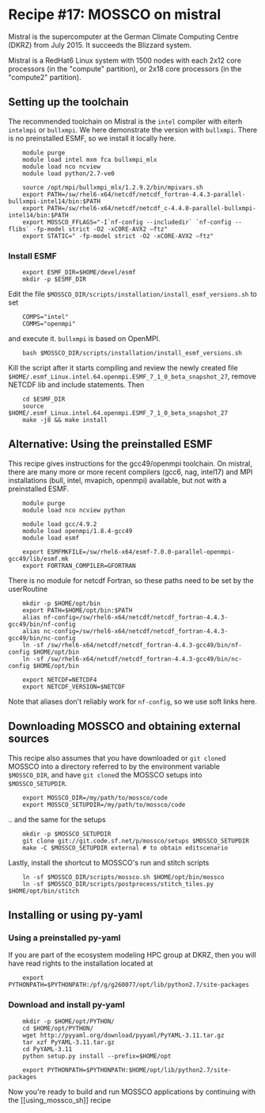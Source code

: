 # Recipe #17: MOSSCO on mistral

Mistral is the supercomputer at the German Climate Computing Centre (DKRZ) from July 2015.  It succeeds the Blizzard system.

Mistral is a RedHat6 Linux system with 1500 nodes with each 2x12 core processors (in the "compute" partition), or 2x18 core processors (in the "compute2" partition).

## Setting up the toolchain

The recommended toolchain on Mistral is the `intel` compiler with eiterh `intelmpi` or `bullxmpi`.  We here demonstrate the version with `bullxmpi`.  There is no preinstalled ESMF, so we install it locally here.

        module purge
        module load intel mxm fca bullxmpi_mlx
        module load nco ncview
        module load python/2.7-ve0

        source /opt/mpi/bullxmpi_mlx/1.2.9.2/bin/mpivars.sh
        export PATH=/sw/rhel6-x64/netcdf/netcdf_fortran-4.4.3-parallel-bullxmpi-intel14/bin:$PATH
        export PATH=/sw/rhel6-x64/netcdf/netcdf_c-4.4.0-parallel-bullxmpi-intel14/bin:$PATH
        export MOSSCO_FFLAGS="-I`nf-config --includedir` `nf-config --flibs` -fp-model strict -O2 -xCORE-AVX2 –ftz"
        export STATIC=" -fp-model strict -O2 -xCORE-AVX2 –ftz"

### Install ESMF

        export ESMF_DIR=$HOME/devel/esmf
        mkdir -p $ESMF_DIR

Edit the file `$MOSSCO_DIR/scripts/installation/install_esmf_versions.sh` to set

        COMPS="intel"
        COMMS="openmpi"

and execute it.  `bullxmpi` is based on OpenMPI.

        bash $MOSSCO_DIR/scripts/installation/install_esmf_versions.sh

Kill the script after it starts compiling and review the newly created file `$HOME/.esmf_Linux.intel.64.openmpi.ESMF_7_1_0_beta_snapshot_27`, remove NETCDF lib and include statements.  Then

        cd $ESMF_DIR
        source $HOME/.esmf_Linux.intel.64.openmpi.ESMF_7_1_0_beta_snapshot_27
        make -j8 && make install

## Alternative: Using the preinstalled ESMF

This recipe gives instructions for the gcc49/openmpi toolchain.  On mistral, there are many more or more recent compilers (gcc6, nag, intel17) and MPI installations (bull, intel, mvapich, openmpi) available, but not with a preinstalled ESMF. 

        module purge
        module load nco ncview python

        module load gcc/4.9.2
        module load openmpi/1.8.4-gcc49
        module load esmf

        export ESMFMKFILE=/sw/rhel6-x64/esmf-7.0.0-parallel-openmpi-gcc49/lib/esmf.mk
        export FORTRAN_COMPILER=GFORTRAN

There is no module for netcdf Fortran, so these paths need to be set by the userRoutine

        mkdir -p $HOME/opt/bin
        export PATH=$HOME/opt/bin:$PATH
        alias nf-config=/sw/rhel6-x64/netcdf/netcdf_fortran-4.4.3-gcc49/bin/nf-config
        alias nc-config=/sw/rhel6-x64/netcdf/netcdf_fortran-4.4.3-gcc49/bin/nc-config
        ln -sf /sw/rhel6-x64/netcdf/netcdf_fortran-4.4.3-gcc49/bin/nf-config $HOME/opt/bin
        ln -sf /sw/rhel6-x64/netcdf/netcdf_fortran-4.4.3-gcc49/bin/nc-config $HOME/opt/bin

        export NETCDF=NETCDF4
        export NETCDF_VERSION=$NETCDF

Note that aliases don't reliably work  for `nf-config`, so we use soft links here.

## Downloading MOSSCO and obtaining external sources

This recipe also assumes that you have downloaded or `git clone`d MOSSCO into a directory referred to by the environment variable `$MOSSCO_DIR`, and have `git clone`d the MOSSCO setups into `$MOSSCO_SETUPDIR`.

        export MOSSCO_DIR=/my/path/to/mossco/code
        export MOSSCO_SETUPDIR=/my/path/to/mossco/code

.. and the same for the setups

        mkdir -p $MOSSCO_SETUPDIR
        git clone git://git.code.sf.net/p/mossco/setups $MOSSCO_SETUPDIR
        make -C $MOSSCO_SETUPDIR external # to obtain editscenario

Lastly, install the shortcut to MOSSCO's run and stitch scripts

        ln -sf $MOSSCO_DIR/scripts/mossco.sh $HOME/opt/bin/mossco
        ln -sf $MOSSCO_DIR/scripts/postprocess/stitch_tiles.py $HOME/opt/bin/stitch

## Installing or using py-yaml

### Using a preinstalled py-yaml

If you are part of the ecosystem modeling HPC group at DKRZ, then you will have read rights
to the installation located at

        export PYTHONPATH=$PYTHONPATH:/pf/g/g260077/opt/lib/python2.7/site-packages

### Download and install py-yaml

        mkdir -p $HOME/opt/PYTHON/
        cd $HOME/opt/PYTHON/
        wget http://pyyaml.org/download/pyyaml/PyYAML-3.11.tar.gz
        tar xzf PyYAML-3.11.tar.gz
        cd PyYAML-3.11
        python setup.py install --prefix=$HOME/opt

        export PYTHONPATH=$PYTHONPATH:$HOME/opt/lib/python2.7/site-packages

Now you're ready to build and run MOSSCO applications by continuing with the [[using_mossco_sh]] recipe
